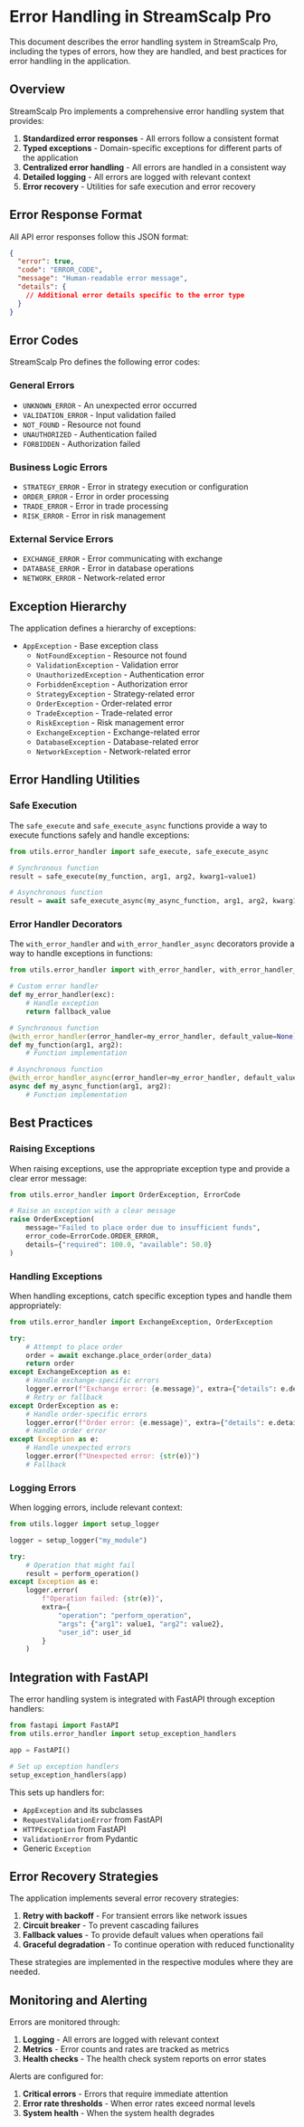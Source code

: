 # Error Handling in StreamScalp Pro

This document describes the error handling system in StreamScalp Pro, including the types of errors, how they are handled, and best practices for error handling in the application.

## Overview

StreamScalp Pro implements a comprehensive error handling system that provides:

1. **Standardized error responses** - All errors follow a consistent format
2. **Typed exceptions** - Domain-specific exceptions for different parts of the application
3. **Centralized error handling** - All errors are handled in a consistent way
4. **Detailed logging** - All errors are logged with relevant context
5. **Error recovery** - Utilities for safe execution and error recovery

## Error Response Format

All API error responses follow this JSON format:

```json
{
  "error": true,
  "code": "ERROR_CODE",
  "message": "Human-readable error message",
  "details": {
    // Additional error details specific to the error type
  }
}
```

## Error Codes

StreamScalp Pro defines the following error codes:

### General Errors

- `UNKNOWN_ERROR` - An unexpected error occurred
- `VALIDATION_ERROR` - Input validation failed
- `NOT_FOUND` - Resource not found
- `UNAUTHORIZED` - Authentication failed
- `FORBIDDEN` - Authorization failed

### Business Logic Errors

- `STRATEGY_ERROR` - Error in strategy execution or configuration
- `ORDER_ERROR` - Error in order processing
- `TRADE_ERROR` - Error in trade processing
- `RISK_ERROR` - Error in risk management

### External Service Errors

- `EXCHANGE_ERROR` - Error communicating with exchange
- `DATABASE_ERROR` - Error in database operations
- `NETWORK_ERROR` - Network-related error

## Exception Hierarchy

The application defines a hierarchy of exceptions:

- `AppException` - Base exception class
  - `NotFoundException` - Resource not found
  - `ValidationException` - Validation error
  - `UnauthorizedException` - Authentication error
  - `ForbiddenException` - Authorization error
  - `StrategyException` - Strategy-related error
  - `OrderException` - Order-related error
  - `TradeException` - Trade-related error
  - `RiskException` - Risk management error
  - `ExchangeException` - Exchange-related error
  - `DatabaseException` - Database-related error
  - `NetworkException` - Network-related error

## Error Handling Utilities

### Safe Execution

The `safe_execute` and `safe_execute_async` functions provide a way to execute functions safely and handle exceptions:

```python
from utils.error_handler import safe_execute, safe_execute_async

# Synchronous function
result = safe_execute(my_function, arg1, arg2, kwarg1=value1)

# Asynchronous function
result = await safe_execute_async(my_async_function, arg1, arg2, kwarg1=value1)
```

### Error Handler Decorators

The `with_error_handler` and `with_error_handler_async` decorators provide a way to handle exceptions in functions:

```python
from utils.error_handler import with_error_handler, with_error_handler_async

# Custom error handler
def my_error_handler(exc):
    # Handle exception
    return fallback_value

# Synchronous function
@with_error_handler(error_handler=my_error_handler, default_value=None)
def my_function(arg1, arg2):
    # Function implementation

# Asynchronous function
@with_error_handler_async(error_handler=my_error_handler, default_value=None)
async def my_async_function(arg1, arg2):
    # Function implementation
```

## Best Practices

### Raising Exceptions

When raising exceptions, use the appropriate exception type and provide a clear error message:

```python
from utils.error_handler import OrderException, ErrorCode

# Raise an exception with a clear message
raise OrderException(
    message="Failed to place order due to insufficient funds",
    error_code=ErrorCode.ORDER_ERROR,
    details={"required": 100.0, "available": 50.0}
)
```

### Handling Exceptions

When handling exceptions, catch specific exception types and handle them appropriately:

```python
from utils.error_handler import ExchangeException, OrderException

try:
    # Attempt to place order
    order = await exchange.place_order(order_data)
    return order
except ExchangeException as e:
    # Handle exchange-specific errors
    logger.error(f"Exchange error: {e.message}", extra={"details": e.details})
    # Retry or fallback
except OrderException as e:
    # Handle order-specific errors
    logger.error(f"Order error: {e.message}", extra={"details": e.details})
    # Handle order error
except Exception as e:
    # Handle unexpected errors
    logger.error(f"Unexpected error: {str(e)}")
    # Fallback
```

### Logging Errors

When logging errors, include relevant context:

```python
from utils.logger import setup_logger

logger = setup_logger("my_module")

try:
    # Operation that might fail
    result = perform_operation()
except Exception as e:
    logger.error(
        f"Operation failed: {str(e)}",
        extra={
            "operation": "perform_operation",
            "args": {"arg1": value1, "arg2": value2},
            "user_id": user_id
        }
    )
```

## Integration with FastAPI

The error handling system is integrated with FastAPI through exception handlers:

```python
from fastapi import FastAPI
from utils.error_handler import setup_exception_handlers

app = FastAPI()

# Set up exception handlers
setup_exception_handlers(app)
```

This sets up handlers for:

- `AppException` and its subclasses
- `RequestValidationError` from FastAPI
- `HTTPException` from FastAPI
- `ValidationError` from Pydantic
- Generic `Exception`

## Error Recovery Strategies

The application implements several error recovery strategies:

1. **Retry with backoff** - For transient errors like network issues
2. **Circuit breaker** - To prevent cascading failures
3. **Fallback values** - To provide default values when operations fail
4. **Graceful degradation** - To continue operation with reduced functionality

These strategies are implemented in the respective modules where they are needed.

## Monitoring and Alerting

Errors are monitored through:

1. **Logging** - All errors are logged with relevant context
2. **Metrics** - Error counts and rates are tracked as metrics
3. **Health checks** - The health check system reports on error states

Alerts are configured for:

1. **Critical errors** - Errors that require immediate attention
2. **Error rate thresholds** - When error rates exceed normal levels
3. **System health** - When the system health degrades
